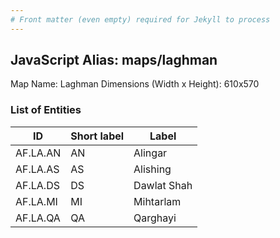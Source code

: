 ```yaml
---
# Front matter (even empty) required for Jekyll to process
---
```


## JavaScript Alias: maps/laghman

Map Name: Laghman
Dimensions (Width x Height): 610x570





### List of Entities

ID | Short label | Label
---|---|---|
AF.LA.AN|AN|Alingar
AF.LA.AS|AS|Alishing
AF.LA.DS|DS|Dawlat Shah
AF.LA.MI|MI|Mihtarlam
AF.LA.QA|QA|Qarghayi